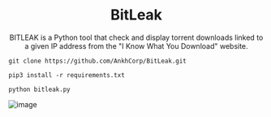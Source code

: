 <h1 align="center">BitLeak</h1>
<p align="center">BITLEAK is a Python tool that check and display torrent downloads linked to a given IP address from the "I Know What You Download" website.</p>

```
git clone https://github.com/AnkhCorp/BitLeak.git
```
```
pip3 install -r requirements.txt
```
```
python bitleak.py
```
![image](https://github.com/user-attachments/assets/33130ee0-a046-420e-9fb0-631a82f8aebc)

